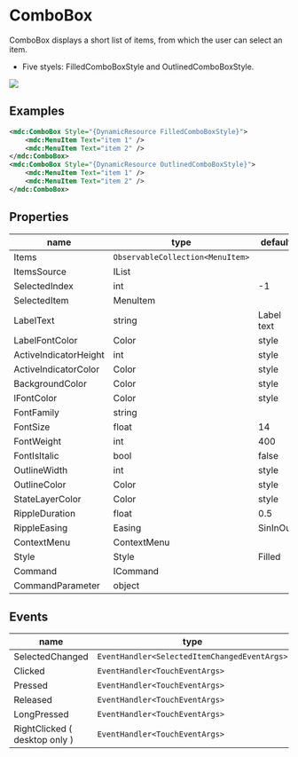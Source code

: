 # ComboBox

ComboBox displays a short list of items, from which the user can select an item.



- Five styels: FilledComboBoxStyle and OutlinedComboBoxStyle.

![](/assets/combo-boxs.png)

## Examples

```xml
<mdc:ComboBox Style="{DynamicResource FilledComboBoxStyle}">
	<mdc:MenuItem Text="item 1" />
	<mdc:MenuItem Text="item 2" />
</mdc:ComboBox>
<mdc:ComboBox Style="{DynamicResource OutlinedComboBoxStyle}">
	<mdc:MenuItem Text="item 1" />
	<mdc:MenuItem Text="item 2" />
</mdc:ComboBox>
```





## Properties

| name                  | type                    | default    |
| --------------------- | ----------------------- | ---------- |
| Items                 | `ObservableCollection<MenuItem>` |            |
| ItemsSource           | IList                   |            |
| SelectedIndex         | int                     | -1         |
| SelectedItem          | MenuItem                |            |
| LabelText             | string                  | Label text |
| LabelFontColor        | Color                   | style      |
| ActiveIndicatorHeight | int                     | style      |
| ActiveIndicatorColor  | Color                   | style      |
| BackgroundColor       | Color                   | style      |
| lFontColor            | Color                   | style      |
| FontFamily            | string                  |            |
| FontSize              | float                   | 14         |
| FontWeight            | int                     | 400        |
| FontIsItalic          | bool                    | false      |
| OutlineWidth          | int                     | style      |
| OutlineColor          | Color                   | style      |
| StateLayerColor  | Color       | style    |
| RippleDuration   | float       | 0.5      |
| RippleEasing     | Easing      | SinInOut |
| ContextMenu      | ContextMenu |          |
| Style                 | Style                   | Filled     |
| Command               | ICommand                |            |
| CommandParameter      | object                  |            |





## Events

| name            | type                                         |
| --------------- | -------------------------------------------- |
| SelectedChanged | `EventHandler<SelectedItemChangedEventArgs>` |
| Clicked                     | `EventHandler<TouchEventArgs>` |
| Pressed                     | `EventHandler<TouchEventArgs>` |
| Released                    | `EventHandler<TouchEventArgs>` |
| LongPressed                 | `EventHandler<TouchEventArgs>` |
| RightClicked ( desktop only ) | `EventHandler<TouchEventArgs>` |

